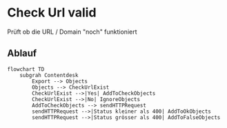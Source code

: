 # Check Url valid

Prüft ob die URL / Domain "noch" funktioniert


## Ablauf

```mermaid
flowchart TD
    subgrah Contentdesk
        Export --> Objects
        Objects --> CheckUrlExist
        CheckUrlExist -->|Yes| AddToCheckObjects
        CheckUrlExist -->|No| IgnoreObjects
        AddToCheckObjects --> sendHTTPRequest
        sendHTTPRequest -->|Status kleiner als 400| AddToOkObjects
        sendHTTPRequest -->|Status grösser als 400| AddToFalseObjects
```